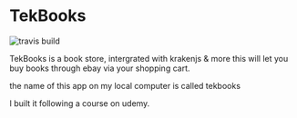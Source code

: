 TekBooks
===========
![travis build](https://img.shields.io/travis/kentcdodds/starwars-names.svg)
![]()


TekBooks is a book store, intergrated with krakenjs & more
this will let you buy books through ebay via your shopping cart.

the name of this app on my local computer is called tekbooks

I built it following a course on udemy. 
